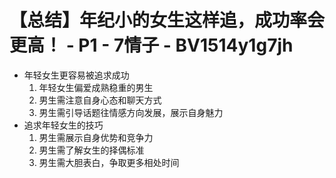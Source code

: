 # 【总结】年纪小的女生这样追，成功率会更高！ - P1 - 7情子 - BV1514y1g7jh

-   年轻女生更容易被追求成功
    1.  年轻女生偏爱成熟稳重的男生
    2.  男生需注意自身心态和聊天方式
    3.  男生需引导话题往情感方向发展，展示自身魅力
-   追求年轻女生的技巧
    1.  男生需展示自身优势和竞争力
    2.  男生需了解女生的择偶标准
    3.  男生需大胆表白，争取更多相处时间